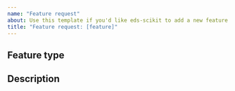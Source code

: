 ```yaml
---
name: "Feature request"
about: Use this template if you'd like eds-scikit to add a new feature.
title: "Feature request: [feature]"
---
```


## Feature type

<!-- Type of feature: new pipeline, utility, etc -->

## Description

<!-- Add a clear description of what you'd like eds-scikit to handle. -->
